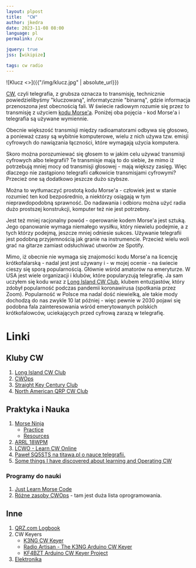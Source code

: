 ```yaml
---
layout: plpost
title:  "CW"
author: jkedra
date: 2023-11-08 08:00
language: pl
permalink: /cw

jquery: true
jss: [wikipize]

tags: cw radio
---
```


![Klucz <>]({{"/img/klucz.jpg" | absolute_url}})

[CW](w:), czyli telegrafia, z grubsza oznacza to transmisję, technicznie
powiedzielibyśmy "kluczowaną", informatycznie "binarną", gdzie informacja
przenoszona jest obecnością fali. W świecie radiowym rozumie się przez to
transmisję z użyciem [kodu Morse'a](w:kod_Morse'a). Poniżej oba pojęcia - kod
Morse'a i telegrafia są używane wymiennie.

Obecnie większość transmisji między radioamatorami odbywa się głosowo,
a ponieważ czasy są wybitnie komputerowe, wielu z nich używa tzw. emisji
cyfrowych do nawiązania łączności, które wymagają użycia komputera.

Skoro można porozumiewać się głosem to w jakim celu używać transmisji cyfrowych
albo telegrafii? Te transmisje mają to do siebie, że mimo iż potrzebują mniej
mocy od transmisji głosowej - mają większy zasięg. Więc dlaczego nie
zastąpiono telegrafii całkowicie transmisjami cyfrowymi? Przecież one są
dodatkowo jeszcze dużo szybsze.

Można to wytłumaczyć prostotą kodu Morse'a - człowiek jest w stanie rozumieć
ten kod bezpośrednio, a niektórzy osiągają w tym nieprawdopodobną sprawność.
Do nadawania i odbioru można użyć radia dużo prostszej konstrukcji,
komputer też nie jest potrzebny.

Jest też mniej racjonalny powód - operowanie kodem Morse'a jest sztuką. Jego
opanowanie wymaga niemałego wysiłku, który niewielu podejmie, a z tych którzy
podejmą, jeszcze mniej odniesie sukces. Używanie telegrafii jest podobną
przyjemnością jak granie na instrumencie. Przecież wielu woli grać na gitarze
zamiast odsłuchiwać utworów ze Spotify.

Mimo, iż obecnie nie wymaga się znajomości kodu Morse'a na licencję
krótkofalarską - nadal jest jest używany i - w mojej ocenie - na świecie cieszy
się sporą popularnością. Głównie wśród amatorów na emeryturze. W USA jest wiele
organizacji i klubów, które popularyzują telegrafię. Ja sam uczyłem się kodu
wraz z [Long Island CW Club][LICW], klubem entuzjastów, który zdobył
popularność podczas pandemii koronawirusa (spotkania przez Zoom). Popularność w
Polsce ma nadal dość niewielką, ale takie mody dochodzą do nas zwykle 10 lat
później - więc pewnie w 2030 pojawi się podobna fala zainteresowania wśród
emerytowanych polskich krótkofalowców, uciekających przed cyfrową zarazą w
telegrafię.

# Linki

## Kluby CW

1. [Long Island CW Club][LICW]
2. [CWOps][CWOPS]
3. [Straight Key Century Club][SKCC]
4. [North American QRP CW Club][NAQCC]

## Praktyka i Nauka

1. [Morse Ninja](https://morsecode.ninja/)
    * [Practice](https://morsecode.ninja/practice/)
    * [Resources](https://morsecode.ninja/resources/)
2. [ARRL 18WPM](http://www.arrl.org/18-wpm-code-archive)
3. [LCWO - Learn CW Online][LCWO]
4. [Paweł SQ5STS na titawa.pl o nauce telegrafii.](http://titawa.pl/2016/03/17/nauka-telegrafii-pawel-sq5sts/)
5. [Some things I have discovered about learning and Operating CW][1]

### Programy do nauki

1. [Just Learn Morse Code](http://www.justlearnmorsecode.com/)
2. [Różne zasoby CWOps](https://cwops.org/cw-resources/) - tam
   jest duża lista oprogramowania.

## Inne

1. [QRZ.com Logbook](http://logbook.qrz.com)
2. CW Keyers
    * [K3NG CW Keyer](http://github.com/k3ng/k3ng_cw_keyer)
    * [Radio Artisan - The K3NG Arduino CW Keyer](http://blog.radioartisan.com/arduino-cw-keyer)
    * [KF4BZT Arduino CW Keyer Project](http://kf4bzt.wordpress.com/2015/08/06/arduino-cw-keyer-project)
3. [Elektronika](/elektronika)

[LICW]: https://longislandcwclub.org/
[CWOPS]: https://cwops.org
[NAQCC]: http://naqcc.info
[SKCC]: https://www.skccgroup.com/
[LCWO]: https://lcwo.net/

[1]: https://dimebank.com/cak/k6dbg/k6dbg_cw.html



